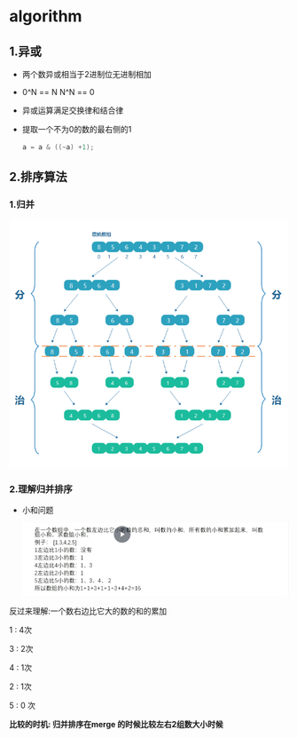 # algorithm

## 1.异或

- 两个数异或相当于2进制位无进制相加

- 0^N == N   N^N == 0

- 异或运算满足交换律和结合律

- 提取一个不为0的数的最右侧的1

  ~~~c#
  a = a & ((~a) +1); 
  ~~~




## 2.排序算法

### 1.归并

![归并排序](./assets/归并排序.png)



### 2.理解归并排序

- 小和问题

  ![image-20230721175411032](./assets/image-20230721175411032.png)



反过来理解:一个数右边比它大的数的和的累加

1 : 4次

3 : 2次

4 : 1次

2 : 1次

5 : 0 次

**比较的时机: 归并排序在merge 的时候比较左右2组数大小时候**



